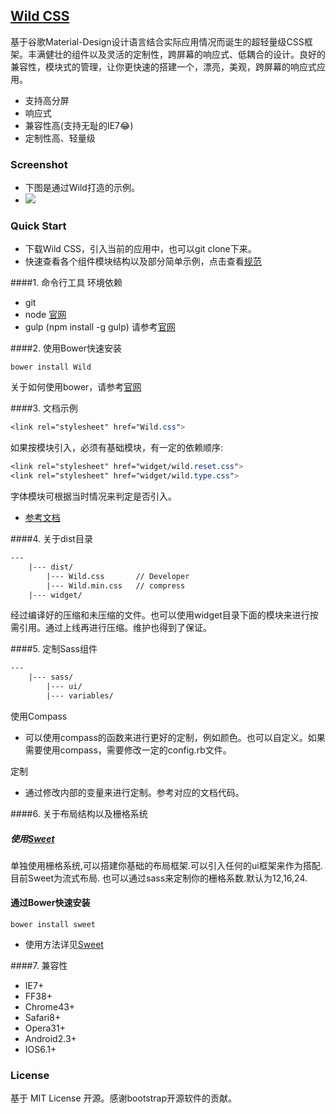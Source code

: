 ## [Wild CSS](https://github.com/SeuHkx/Wild "Wild CSS")

基于谷歌Material-Design设计语言结合实际应用情况而诞生的超轻量级CSS框架。丰满健壮的组件以及灵活的定制性，跨屏幕的响应式、低耦合的设计。良好的兼容性，模块式的管理，让你更快速的搭建一个，漂亮，美观，跨屏幕的响应式应用。

+ 支持高分屏
+ 响应式
+ 兼容性高(支持无耻的IE7:joy:)
+ 定制性高、轻量级

### Screenshot
+ 下图是通过Wild打造的示例。
+ ![](我)

### Quick Start

+ 下载Wild CSS，引入当前的应用中，也可以git clone下来。
+ 快速查看各个组件模块结构以及部分简单示例，点击查看[规范](https://github.com/SeuHkx/Wild/docs "规范")

####1. 命令行工具
环境依赖
* git
* node [官网](nodejs.org "官网")
* gulp (npm install -g gulp) 请参考[官网](http://gulpjs.com/ "官网")

####2. 使用Bower快速安装

```
bower install Wild
```

关于如何使用bower，请参考[官网](http://bower.io/)

####3. 文档示例
```css
<link rel="stylesheet" href="Wild.css">
```

如果按模块引入，必须有基础模块，有一定的依赖顺序:
```css
<link rel="stylesheet" href="widget/wild.reset.css">
<link rel="stylesheet" href="widget/wild.type.css">
```
字体模块可根据当时情况来判定是否引入。

* [参考文档](https://github.com/SeuHkx/Wild/docs "文档")

####4. 关于dist目录

```html
---
    |--- dist/
        |--- Wild.css       // Developer
        |--- Wild.min.css   // compress     
    |--- widget/
```

经过编译好的压缩和未压缩的文件。也可以使用widget目录下面的模块来进行按需引用。通过上线再进行压缩。维护也得到了保证。

####5. 定制Sass组件

```html
---
    |--- sass/
        |--- ui/
        |--- variables/
```
使用Compass
* 可以使用compass的函数来进行更好的定制，例如颜色。也可以自定义。如果需要使用compass，需要修改一定的config.rb文件。

定制
* 通过修改内部的变量来进行定制。参考对应的文档代码。

####6. 关于布局结构以及栅格系统

##### 使用[Sweet](https://github.com/SeuHkx/Sweet)
单独使用栅格系统,可以搭建你基础的布局框架.可以引入任何的ui框架来作为搭配.目前Sweet为流式布局.
也可以通过sass来定制你的栅格系数.默认为12,16,24.

#### 通过Bower快速安装

```
bower install sweet
```

+ 使用方法详见[Sweet](http://github.com/SeuHkx/Sweet)

####7. 兼容性

+ IE7+
+ FF38+
+ Chrome43+
+ Safari8+
+ Opera31+
+ Android2.3+
+ IOS6.1+

### License

基于 MIT License 开源。感谢bootstrap开源软件的贡献。
